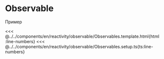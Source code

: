 # Observable 

<script setup>
import Observables from '../../components/en/reactivity/observable/Observables.vue'
</script>



 Пример

<<< @../../components/en/reactivity/observable/Observables.template.html{html:line-numbers}
<<< @../../components/en/reactivity/observable/Observables.setup.ts{ts:line-numbers}

<Observables/>
